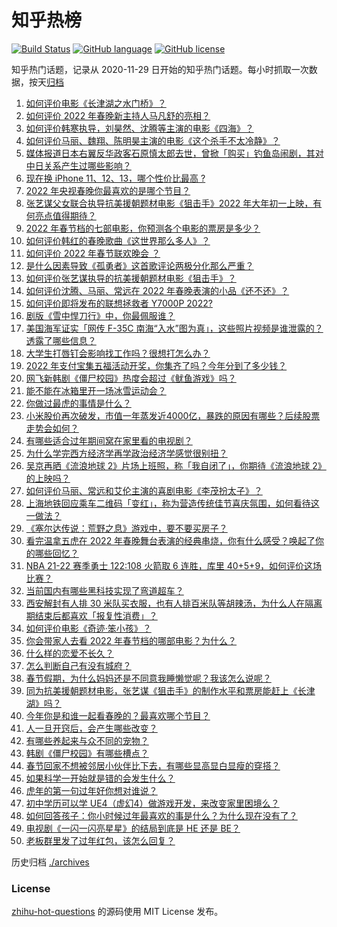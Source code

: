 # 知乎热榜
[![Build Status](https://github.com/ToWeLong/zhihu-hot-questions/workflows/CI/badge.svg)](https://github.com/ToWeLong/zhihu-hot-questions/actions)
[![GitHub language](https://img.shields.io/badge/language-golang-orange.svg)](https://golang.org/)
[![GitHub license](https://img.shields.io/github/license/ToWeLong/zhihu-hot-questions)](https://github.com/ToWeLong/zhihu-hot-questions/blob/main/LICENSE)

知乎热门话题，记录从 2020-11-29 日开始的知乎热门话题。每小时抓取一次数据，按天[归档](./archives)

<!-- BEGIN -->

1. [如何评价电影《长津湖之水门桥》？](https://www.zhihu.com/question/513091576)
1. [如何评价 2022 年春晚新主持人马凡舒的亮相？](https://www.zhihu.com/question/514237585)
1. [如何评价韩寒执导，刘昊然、沈腾等主演的电影《四海》？](https://www.zhihu.com/question/506023996)
1. [如何评价马丽、魏翔、陈明昊主演的电影《这个杀手不太冷静》？](https://www.zhihu.com/question/512183237)
1. [媒体报道日本右翼反华政客石原慎太郎去世，曾掀「购买」钓鱼岛闹剧，其对中日关系产生过哪些影响？](https://www.zhihu.com/question/514311467)
1. [现在换 iPhone 11、12、13，哪个性价比最高  ?](https://www.zhihu.com/question/513217886)
1. [2022 年央视春晚你最喜欢的是哪个节目？](https://www.zhihu.com/question/514251916)
1. [张艺谋父女联合执导抗美援朝题材电影《狙击手》2022 年大年初一上映，有何亮点值得期待？](https://www.zhihu.com/question/500723482)
1. [2022 年春节档的七部电影，你预测各个电影的票房是多少？](https://www.zhihu.com/question/511370967)
1. [如何评价韩红的春晚歌曲《这世界那么多人》？](https://www.zhihu.com/question/514241236)
1. [如何评价 2022 年春节联欢晚会 ？](https://www.zhihu.com/question/514233220)
1. [是什么因素导致《孤勇者》这首歌评论两极分化那么严重？](https://www.zhihu.com/question/500029703)
1. [如何评价张艺谋执导的抗美援朝题材电影《狙击手》？](https://www.zhihu.com/question/465317397)
1. [如何评价沈腾、马丽、常远在 2022 年春晚表演的小品《还不还》？](https://www.zhihu.com/question/514237081)
1. [如何评价即将发布的联想拯救者 Y7000P 2022?](https://www.zhihu.com/question/508773651)
1. [剧版《雪中悍刀行》中，你最佩服谁？](https://www.zhihu.com/question/511558662)
1. [美国海军证实「网传 F-35C 南海“入水”图为真」，这些照片视频是谁泄露的？透露了哪些信息？](https://www.zhihu.com/question/513938964)
1. [大学生打唇钉会影响找工作吗？很想打怎么办？](https://www.zhihu.com/question/512412683)
1. [2022 年支付宝集五福活动开奖，你集齐了吗？今年分到了多少钱？](https://www.zhihu.com/question/514242723)
1. [网飞新韩剧《僵尸校园》热度会超过《鱿鱼游戏》吗？](https://www.zhihu.com/question/513822236)
1. [能不能在冰箱里开一场冰雪运动会？](https://www.zhihu.com/question/513781420)
1. [你做过最虎的事情是什么？](https://www.zhihu.com/question/514305234)
1. [小米股价再次破发，市值一年蒸发近4000亿，暴跌的原因有哪些？后续股票走势会如何？](https://www.zhihu.com/question/513765651)
1. [有哪些适合过年期间窝在家里看的电视剧？](https://www.zhihu.com/question/510615933)
1. [为什么学完西方经济学再学政治经济学感觉很别扭？](https://www.zhihu.com/question/494284596)
1. [吴京再晒《流浪地球 2》片场上班照，称「我自闭了」，你期待《流浪地球 2》的上映吗？](https://www.zhihu.com/question/513781209)
1. [如何评价马丽、常远和艾伦主演的喜剧电影《李茂扮太子》？](https://www.zhihu.com/question/509287530)
1. [上海地铁回应乘车二维码「变红」，称为营造传统佳节喜庆氛围，如何看待这一做法？](https://www.zhihu.com/question/514107150)
1. [《塞尔达传说：荒野之息》游戏中，要不要买房子？](https://www.zhihu.com/question/363717488)
1. [看完温拿五虎在 2022 年春晚舞台表演的经典串烧，你有什么感受？唤起了你的哪些回忆？](https://www.zhihu.com/question/514250385)
1. [NBA 21-22 赛季勇士 122:108 火箭取 6 连胜，库里 40+5+9，如何评价这场比赛？](https://www.zhihu.com/question/514293940)
1. [当前国内有哪些黑科技实现了弯道超车？](https://www.zhihu.com/question/452095894)
1. [西安解封有人排 30 米队买衣服，也有人排百米队等胡辣汤，为什么人在隔离期结束后都喜欢「报复性消费」？](https://www.zhihu.com/question/513192096)
1. [如何评价电影《奇迹·笨小孩》？](https://www.zhihu.com/question/513091988)
1. [你会带家人去看 2022 年春节档的哪部电影？为什么？](https://www.zhihu.com/question/512117317)
1. [什么样的恋爱不长久？](https://www.zhihu.com/question/486858585)
1. [怎么判断自己有没有城府？](https://www.zhihu.com/question/275606514)
1. [春节假期，为什么妈妈还是不同意我睡懒觉呢？我该怎么说呢？](https://www.zhihu.com/question/513051363)
1. [同为抗美援朝题材电影，张艺谋《狙击手》的制作水平和票房能赶上《长津湖》吗？](https://www.zhihu.com/question/500811647)
1. [今年你是和谁一起看春晚的？最喜欢哪个节目？](https://www.zhihu.com/question/514219620)
1. [人一旦开窍后，会产生哪些改变？](https://www.zhihu.com/question/507160188)
1. [有哪些养起来与众不同的宠物？](https://www.zhihu.com/question/290431408)
1. [韩剧《僵尸校园》有哪些槽点？](https://www.zhihu.com/question/513822109)
1. [春节回家不想被邻居小伙伴比下去，有哪些显高显白显瘦的穿搭？](https://www.zhihu.com/question/512593651)
1. [如果科学一开始就是错的会发生什么？](https://www.zhihu.com/question/463746794)
1. [虎年的第一句过年好你想对谁说？](https://www.zhihu.com/question/513711865)
1. [初中学历可以学 UE4（虚幻4）做游戏开发，来改变家里困境么？](https://www.zhihu.com/question/503485924)
1. [如何回答孩子：你小时候过年最喜欢的事是什么？为什么现在没有了？](https://www.zhihu.com/question/511424206)
1. [电视剧《一闪一闪亮星星》的结局到底是 HE 还是 BE？](https://www.zhihu.com/question/513670598)
1. [老板群里发了过年红包，该怎么回复？](https://www.zhihu.com/question/512701029)

<!-- END -->

历史归档 [./archives](./archives)


### License
[zhihu-hot-questions](https://github.com/towelong/zhihu-hot-questions) 的源码使用 MIT License 发布。